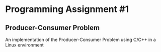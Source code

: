 # Programming Assignment #1
## Producer-Consumer Problem

An implementation of the Producer-Consumer Problem using C/C++ in a Linux environment

